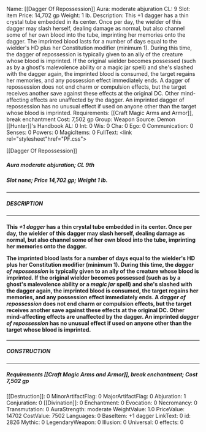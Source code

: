 Name: [[Dagger Of Repossession]]
Aura: moderate abjuration
CL: 9
Slot: item
Price: 14,702 gp
Weight: 1 lb.
Description: This +1 dagger has a thin crystal tube embedded in its center. Once per day, the wielder of this dagger may slash herself, dealing damage as normal, but also channel some of her own blood into the tube, imprinting her memories onto the dagger. The imprinted blood lasts for a number of days equal to the wielder's HD plus her Constitution modifier (minimum 1). During this time, the dagger of repossession is typically given to an ally of the creature whose blood is imprinted. If the original wielder becomes possessed (such as by a ghost's malevolence ability or a magic jar spell) and she's slashed with the dagger again, the imprinted blood is consumed, the target regains her memories, and any possession effect immediately ends. A dagger of repossession does not end charm or compulsion effects, but the target receives another save against these effects at the original DC. Other mind-affecting effects are unaffected by the dagger. An imprinted dagger of repossession has no unusual effect if used on anyone other than the target whose blood is imprinted.
Requirements: [[Craft Magic Arms and Armor]], break enchantment
Cost: 7,502 gp
Group: Weapon
Source: Demon [[Hunter]]'s Handbook
AL: 0
Int: 0
Wis: 0
Cha: 0
Ego: 0
Communication: 0
Senses: 0
Powers: 0
MagicItems: 0
FullText: <link rel="stylesheet"href="PF.css"><div class="heading"><p class="alignleft">[[Dagger Of Repossession]]</p><div style="clear: both;"></div></div><div><h5><b>Aura </b>moderate abjuration; <b>CL </b>9th</h5><h5><b>Slot </b>none; <b>Price </b>14,702 gp; <b>Weight </b>1 lb.</h5></div><hr/><div><h5><b>DESCRIPTION</b></h5></div><hr/><div><h4><p>This <i>+1 dagger</i> has a thin crystal tube embedded in its center. Once per day, the wielder of this dagger may slash herself, dealing damage as normal, but also channel some of her own blood into the tube, imprinting her memories onto the dagger. </p><p>The imprinted blood lasts for a number of days equal to the wielder's HD plus her Constitution modifier (minimum 1). During this time, the <i>dagger of repossession</i> is typically given to an ally of the creature whose blood is imprinted. If the original wielder becomes possessed (such as by a ghost's malevolence ability or a <i>magic jar</i> spell) and she's slashed with the dagger again, the imprinted blood is consumed, the target regains her memories, and any possession effect immediately ends. A <i>dagger of repossession</i> does not end charm or compulsion effects, but the target receives another save against these effects at the original DC. Other mind-affecting effects are unaffected by the dagger. An imprinted <i>dagger of repossession</i> has no unusual effect if used on anyone other than the target whose blood is imprinted.</p></h4></div><hr/><div><h5><b>CONSTRUCTION</b></h5></div><hr/><div><h5><b>Requirements </b>[[Craft Magic Arms and Armor]], <i>break enchantment</i>; <b>Cost </b>7,502 gp</h5></div>
[[Destruction]]: 0
MinorArtifactFlag: 0
MajorArtifactFlag: 0
Abjuration: 1
Conjuration: 0
[[Divination]]: 0
Enchantment: 0
Evocation: 0
Necromancy: 0
Transmutation: 0
AuraStrength: moderate
WeightValue: 1.0
PriceValue: 14702
CostValue: 7502
Languages: 0
BaseItem: +1 dagger
LinkText: 0
id: 2826
Mythic: 0
LegendaryWeapon: 0
Illusion: 0
Universal: 0
effects: 0
